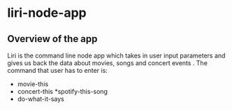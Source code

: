 # liri-node-app
## Overview of the app
Liri is the command line node app which takes in user input parameters and gives us back the data about movies, songs and concert events . The command that user has to enter is:
* movie-this
* concert-this
*spotify-this-song
* do-what-it-says